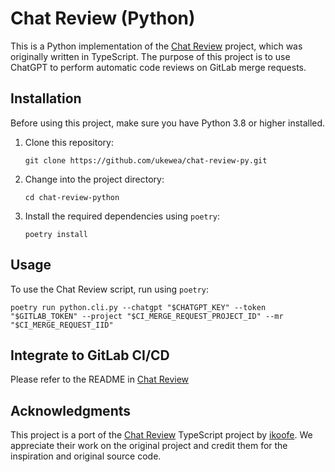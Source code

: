 # Chat Review (Python)

This is a Python implementation of the [Chat Review](https://github.com/ikoofe/chat-review) project, which was originally written in TypeScript. The purpose of this project is to use ChatGPT to perform automatic code reviews on GitLab merge requests.

## Installation

Before using this project, make sure you have Python 3.8 or higher installed.

1. Clone this repository:

   ```
   git clone https://github.com/ukewea/chat-review-py.git
   ```

2. Change into the project directory:

   ```
   cd chat-review-python
   ```

3. Install the required dependencies using `poetry`:

   ```
   poetry install
   ```

## Usage

To use the Chat Review script, run using `poetry`:

```
poetry run python.cli.py --chatgpt "$CHATGPT_KEY" --token "$GITLAB_TOKEN" --project "$CI_MERGE_REQUEST_PROJECT_ID" --mr "$CI_MERGE_REQUEST_IID"
```

## Integrate to GitLab CI/CD
Please refer to the README in [Chat Review](https://github.com/ikoofe/chat-review)

## Acknowledgments

This project is a port of the [Chat Review](https://github.com/ikoofe/chat-review) TypeScript project by [ikoofe](https://github.com/ikoofe). We appreciate their work on the original project and credit them for the inspiration and original source code.